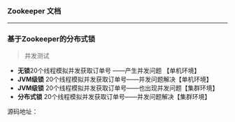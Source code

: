 ### Zookeeper 文档

---



### 基于Zookeeper的分布式锁

> 并发测试

- **无锁**20个线程模拟并发获取订单号 ——产生并发问题 【单机环境】
- **JVM级锁** 20个线程模拟并发获取订单号——并发问题解决【单机环境】
- **JVM级锁** 20个线程模拟并发获取订单号——也出现并发问题【集群环境】
- **分布式锁** 20个线程模拟并发获取订单号——并发问题解决【集群环境】

源码地址：